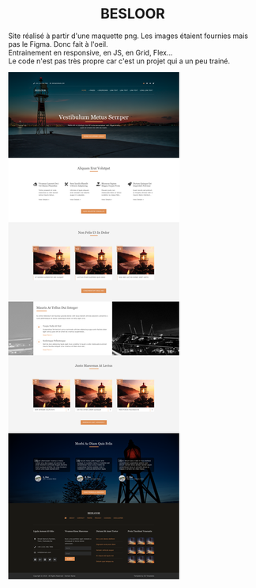 <h1 align="center">BESLOOR</h1>

<p align="left"> Site réalisé à partir d'une maquette png. Les images étaient fournies mais pas le Figma. Donc fait à l'oeil. <br>
Entrainement en responsive, en JS, en Grid, Flex...<br>
Le code n'est pas très propre car c'est un projet qui a un peu trainé.
</p>


![](image/BESLOOR.png)
